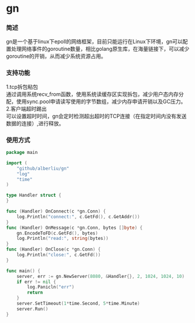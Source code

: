 # gn
### 简述
gn是一个基于linux下epoll的网络框架，目前只能运行在Linux下环境，gn可以配置处理网络事件的goroutine数量，相比golang原生库，在海量链接下，可以减少goroutine的开销，从而减少系统资源占用。
### 支持功能
1.tcp拆包粘包  
通过调用系统recv_from函数，使用系统读缓存区实现拆包，减少用户态内存分配，使用sync.pool申请读写使用的字节数组，减少内存申请开销以及GC压力。  
2.客户端超时踢出  
可以设置超时时间，gn会定时检测超出超时的TCP连接（在指定时间内没有发送数据的连接）,进行释放。
### 使用方式
```go
package main

import (
	"github/alberliu/gn"
	"log"
	"time"
)

type Handler struct {
}

func (Handler) OnConnect(c *gn.Conn) {
	log.Println("connect:", c.GetFd(), c.GetAddr())
}
func (Handler) OnMessage(c *gn.Conn, bytes []byte) {
	gn.EncodeToFD(c.GetFd(), bytes)
	log.Println("read:", string(bytes))
}
func (Handler) OnClose(c *gn.Conn) {
	log.Println("close:", c.GetFd())
}

func main() {
	server, err := gn.NewServer(8080, &Handler{}, 2, 1024, 1024, 10)
	if err != nil {
		log.Panicln("err")
		return
	}
	server.SetTimeout(1*time.Second, 5*time.Minute)
	server.Run()
}
```